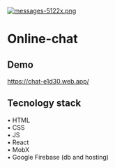 [![messages-5122x.png](https://i.postimg.cc/KcLN0SrP/messages-5122x.png)](https://postimg.cc/jCxPj112)

# Online-chat

## Demo
https://chat-e1d30.web.app/

## Tecnology stack
• HTML  
• CSS  
• JS  
• React  
• MobX  
• Google Firebase (db and hosting)  


